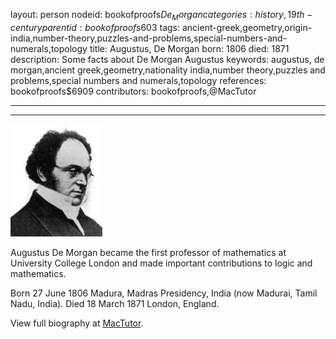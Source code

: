 layout: person
nodeid: bookofproofs$De_Morgan
categories: history,19th-century
parentid: bookofproofs$603
tags: ancient-greek,geometry,origin-india,number-theory,puzzles-and-problems,special-numbers-and-numerals,topology
title: Augustus, De Morgan
born: 1806
died: 1871
description: Some facts about De Morgan Augustus
keywords: augustus, de morgan,ancient greek,geometry,nationality india,number theory,puzzles and problems,special numbers and numerals,topology
references: bookofproofs$6909
contributors: bookofproofs,@MacTutor

---


---

![De_Morgan.jpg](https://github.com/bookofproofs/bookofproofs.github.io/blob/main/_sources/_assets/images/portraits/De_Morgan.jpg?raw=true)

Augustus De Morgan became the first professor of mathematics at University College London and made important contributions to logic and mathematics.

Born 27 June 1806 Madura, Madras Presidency, India (now Madurai, Tamil Nadu, India). Died 18 March 1871 London, England.


View full biography at [MacTutor](https://mathshistory.st-andrews.ac.uk/Biographies/De_Morgan/).